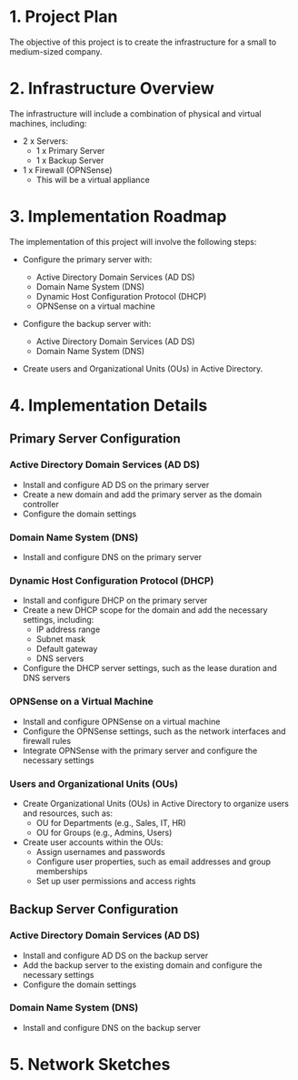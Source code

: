 # 1. Project Plan
The objective of this project is to create the infrastructure for a small to medium-sized company.

# 2. Infrastructure Overview
The infrastructure will include a combination of physical and virtual machines, including:

- 2 x Servers:
  * 1 x Primary Server
  * 1 x Backup Server
- 1 x Firewall (OPNSense)
  * This will be a virtual appliance

# 3. Implementation Roadmap
The implementation of this project will involve the following steps:

- Configure the primary server with:
  * Active Directory Domain Services (AD DS)
  * Domain Name System (DNS)
  * Dynamic Host Configuration Protocol (DHCP)
  * OPNSense on a virtual machine

- Configure the backup server with:
  * Active Directory Domain Services (AD DS)
  * Domain Name System (DNS)
- Create users and Organizational Units (OUs) in Active Directory.

# 4. Implementation Details

## Primary Server Configuration

### Active Directory Domain Services (AD DS)

- Install and configure AD DS on the primary server
- Create a new domain and add the primary server as the domain controller
- Configure the domain settings

### Domain Name System (DNS)

- Install and configure DNS on the primary server

### Dynamic Host Configuration Protocol (DHCP)

- Install and configure DHCP on the primary server
- Create a new DHCP scope for the domain and add the necessary settings, including:
  * IP address range
  * Subnet mask
  * Default gateway
  * DNS servers
- Configure the DHCP server settings, such as the lease duration and DNS servers

### OPNSense on a Virtual Machine

- Install and configure OPNSense on a virtual machine
- Configure the OPNSense settings, such as the network interfaces and firewall rules
- Integrate OPNSense with the primary server and configure the necessary settings

### Users and Organizational Units (OUs)

- Create Organizational Units (OUs) in Active Directory to organize users and resources, such as:
  * OU for Departments (e.g., Sales, IT, HR)
  * OU for Groups (e.g., Admins, Users)
- Create user accounts within the OUs:
  * Assign usernames and passwords
  * Configure user properties, such as email addresses and group memberships
  * Set up user permissions and access rights

## Backup Server Configuration

### Active Directory Domain Services (AD DS)

- Install and configure AD DS on the backup server
- Add the backup server to the existing domain and configure the necessary settings
- Configure the domain settings

### Domain Name System (DNS)

- Install and configure DNS on the backup server


# 5. Network Sketches
